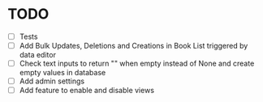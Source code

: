 # TODO

- [ ] Tests
- [ ] Add Bulk Updates, Deletions and Creations in Book List triggered by data editor
- [ ] Check text inputs to return "" when empty instead of None and create empty values in database
- [ ] Add admin settings
- [ ] Add feature to enable and disable views
